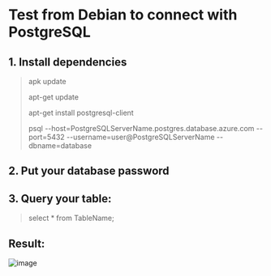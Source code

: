 # Test from Debian to connect with PostgreSQL

## 1. Install dependencies 

> apk update	
> 
> apt-get update 
> 
> apt-get install postgresql-client  
> 
> psql --host=PostgreSQLServerName.postgres.database.azure.com --port=5432 --username=user@PostgreSQLServerName --dbname=database

## 2. Put your database password 

## 3. Query your table:
> select * from TableName;

## Result:
![image](https://user-images.githubusercontent.com/36493244/136130699-b7ba3685-c5a1-4f11-80ff-e8ba33142f02.png)









